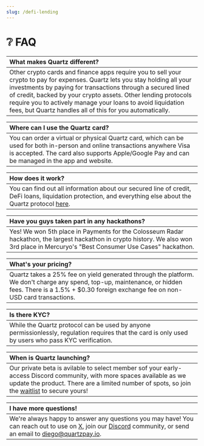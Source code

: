 ```yaml
---
slug: /defi-lending
---
```


# ❔ FAQ

| What makes Quartz different?
| :-
| Other crypto cards and finance apps require you to sell your crypto to pay for expenses. Quartz lets you stay holding all your investments by paying for transactions through a secured lined of credit, backed by your crypto assets. Other lending protocols require you to actively manage your loans to avoid liquidation fees, but Quartz handles all of this for you automatically.

| Where can I use the Quartz card?
| :-
| You can order a virtual or physical Quartz card, which can be used for both in-person and online transactions anywhere Visa is accepted. The card also supports Apple/Google Pay and can be managed in the app and website.

| How does it work?
| :-
| You can find out all information about our secured line of credit, DeFi loans, liquidation protection, and everything else about the Quartz protocol [here](./how-it-works).

| Have you guys taken part in any hackathons?
| :-
| Yes! We won 5th place in Payments for the Colosseum Radar hackathon, the largest hackathon in crypto history. We also won 3rd place in Mercuryo's "Best Consumer Use Cases" hackathon.

| What's your pricing?
| :-
| Quartz takes a 25% fee on yield generated through the platform. We don't charge any spend, top-up, maintenance, or hidden fees. There is a 1.5% + $0.30 foreign exchange fee on non-USD card transactions.

| Is there KYC?
| :-
| While the Quartz protocol can be used by anyone permissionlessly, regulation requires that the card is only used by users who pass KYC verification.

| When is Quartz launching?
| :-
| Our private beta is avilable to select member sof your early-access Discord community, with more spaces available as we update the product. There are a limited number of spots, so join the [waitlist](https://quartzpay.io/) to secure yours!

| I have more questions!
| :-
| We're always happy to answer any questions you may have! You can reach out to use on [X](https://x.com/quartzpay), join our [Discord](https://discord.gg/K3byNmnKNm) community, or send an email to [diego@quartzpay.io](mailto:diego@quartzpay.io).
